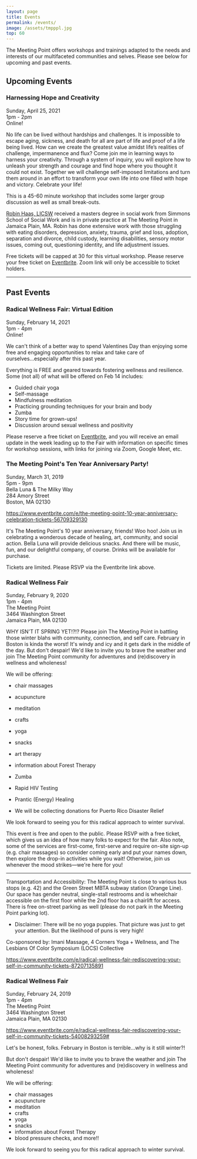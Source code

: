 ```yaml
---
layout: page
title: Events
permalink: /events/
image: /assets/tmpppl.jpg
top: 60
---
```


The Meeting Point offers workshops and trainings adapted to the needs and interests of our multifaceted communities and selves. Please see below for upcoming and past events.

## Upcoming Events

### Harnessing Hope and Creativity
Sunday, April 25, 2021<br>
1pm - 2pm<br>
Online! 

No life can be lived without hardships and challenges.  It is impossible to escape aging, sickness, and death for all are part of life and proof of a life being lived.  How can we create the greatest value amidst life’s realities of challenge, impermanence and flux?  Come join me in learning ways to harness your creativity.  Through a system of inquiry, you will explore how to unleash your strength and courage and find hope where you thought it could not exist.  Together we will challenge self-imposed limitations and turn them around in an effort to transform your own life into one filled with hope and victory.  Celebrate your life!

This is a 45-60 minute workshop that includes some larger group discussion as well as small break-outs.

[Robin Haas, LICSW](https://themeetingpoint.github.io/psychotherapy/robin-haas.html) received a masters degree in social work from Simmons School of Social Work and is in private practice at The Meeting Point in Jamaica Plain, MA. Robin has done extensive work with those struggling with eating disorders, depression, anxiety, trauma, grief and loss, adoption, separation and divorce, child custody, learning disabilities, sensory motor issues, coming out, questioning identity, and life adjustment issues.

Free tickets will be capped at 30 for this virtual workshop. Please reserve your free ticket on [Eventbrite](https://www.eventbrite.com/e/harnessing-hope-and-creativity-tickets-146471083955). Zoom link will only be accessible to ticket holders.


---

## Past Events

### Radical Wellness Fair: Virtual Edition
Sunday, February 14, 2021<br>
1pm - 4pm<br>
Online!

We can't think of a better way to spend Valentines Day than enjoying some free and engaging opportunities to relax and take care of ourselves...especially after this past year.

Everything is FREE and geared towards fostering wellness and resilience. Some (not all) of what will be offered on Feb 14 includes:

* Guided chair yoga
* Self-massage
* Mindfulness meditation
* Practicing grounding techniques for your brain and body
* Zumba
* Story time for grown-ups!
* Discussion around sexual wellness and positivity

Please reserve a free ticket on [Eventbrite](https://www.eventbrite.com/e/radical-wellness-fair-virtual-edition-tickets-136851162511), and you will receive an email update in the week leading up to the Fair with information on specific times for workshop sessions, with links for joining via Zoom, Google Meet, etc. 

### The Meeting Point's Ten Year Anniversary Party!
Sunday, March 31, 2019<br>
5pm - 9pm<br>
Bella Luna & The Milky Way<br>
284 Amory Street<br> 
Boston, MA 02130

<https://www.eventbrite.com/e/the-meeting-point-10-year-anniversary-celebration-tickets-56709329130>

It's The Meeting Point's 10 year anniversary, friends! Woo hoo! Join us in celebrating a wonderous decade of healing, art, community, and social action. Bella Luna will provide delicious snacks. And there will be music, fun, and our delightful company, of course. Drinks will be available for purchase.

Tickets are limited. Please RSVP via the Eventbrite link above.

### Radical Wellness Fair 
Sunday, February 9, 2020<br>
1pm - 4pm<br>
The Meeting Point<br>
3464 Washington Street<br>
Jamaica Plain, MA 02130

WHY ISN'T IT SPRING YET!?!? Please join The Meeting Point in battling those winter blahs with community, connection, and self care.
February in Boston is kinda the worst! It's windy and icy and it gets dark in the middle of the day. 
But don't despair! We'd like to invite you to brave the weather and join The Meeting Point community for adventures and (re)discovery in wellness and wholeness!

We will be offering:

* chair massages
* acupuncture
* meditation
* crafts
* yoga
* snacks
* art therapy
* information about Forest Therapy
* Zumba
* Rapid HIV Testing
* Prantic (Energy) Healing

* We will be collecting donations for Puerto Rico Disaster Relief

We look forward to seeing you for this radical approach to winter survival.

This event is free and open to the public. Please RSVP with a free ticket, which gives us an idea of how many folks to expect for the fair. Also note, some of the services are first-come, first-serve and require on-site sign-up (e.g. chair massages) so consider coming early and put your names down, then explore the drop-in activities while you wait! Otherwise, join us whenever the mood strikes—we're here for you!
____________

Transportation and Accessibility: The Meeting Point is close to various bus stops (e.g. 42) and the Green Street MBTA subway station (Orange Line). Our space has gender neutral, single-stall restrooms and is wheelchair accessible on the first floor while the 2nd floor has a chairlift for access. There is free on-street parking as well (please do not park in the Meeting Point parking lot). 

* Disclaimer: There will be no yoga puppies. That picture was just to get your attention. But the likelihood of puns is very high!

Co-sponsored by: Imani Massage, 4 Corners Yoga + Wellness, and The Lesbians Of Color Symposium (LOCS) Collective 

<https://www.eventbrite.com/e/radical-wellness-fair-rediscovering-your-self-in-community-tickets-87207135891>

### Radical Wellness Fair
Sunday, February 24, 2019<br>
1pm - 4pm<br>
The Meeting Point<br>
3464 Washington Street<br>
Jamaica Plain, MA 02130

<https://www.eventbrite.com/e/radical-wellness-fair-rediscovering-your-self-in-community-tickets-54008293259#>

Let's be honest, folks. February in Boston is terrible...why is it still winter?!

But don't despair! We'd like to invite you to brave the weather and join The Meeting Point community for adventures and (re)discovery in wellness and wholeness!

We will be offering:
* chair massages
* acupuncture
* meditation
* crafts
* yoga
* snacks
* information about Forest Therapy
* blood pressure checks, and more!!

We look forward to seeing you for this radical approach to winter survival.
